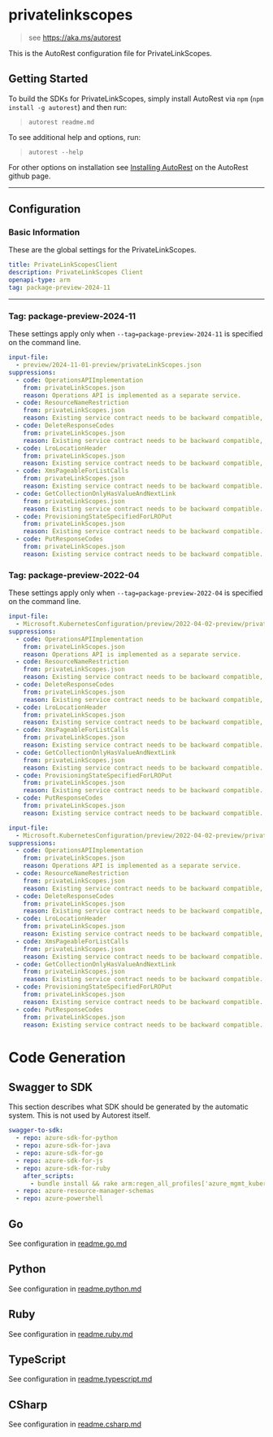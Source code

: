 # privatelinkscopes

> see https://aka.ms/autorest

This is the AutoRest configuration file for PrivateLinkScopes.

## Getting Started

To build the SDKs for PrivateLinkScopes, simply install AutoRest via `npm` (`npm install -g autorest`) and then run:

> `autorest readme.md`

To see additional help and options, run:

> `autorest --help`

For other options on installation see [Installing AutoRest](https://aka.ms/autorest/install) on the AutoRest github page.

---

## Configuration

### Basic Information

These are the global settings for the PrivateLinkScopes.

``` yaml
title: PrivateLinkScopesClient
description: PrivateLinkScopes Client
openapi-type: arm
tag: package-preview-2024-11
```

---

### Tag: package-preview-2024-11

These settings apply only when `--tag=package-preview-2024-11` is specified on the command line.

``` yaml $(tag) == 'package-preview-2024-11'
input-file:
  - preview/2024-11-01-preview/privateLinkScopes.json  
suppressions:
  - code: OperationsAPIImplementation
    from: privateLinkScopes.json
    reason: Operations API is implemented as a separate service.
  - code: ResourceNameRestriction
    from: privateLinkScopes.json
    reason: Existing service contract needs to be backward compatible, pattern validation exists in RP.
  - code: DeleteResponseCodes
    from: privateLinkScopes.json
    reason: Existing service contract needs to be backward compatible, force delete does synchronous delete and returns 200.
  - code: LroLocationHeader
    from: privateLinkScopes.json
    reason: Existing service contract needs to be backward compatible, 202 operations return Azure-Async-Operation header.
  - code: XmsPageableForListCalls
    from: privateLinkScopes.json
    reason: Existing service contract needs to be backward compatible.
  - code: GetCollectionOnlyHasValueAndNextLink
    from: privateLinkScopes.json
    reason: Existing service contract needs to be backward compatible.
  - code: ProvisioningStateSpecifiedForLROPut
    from: privateLinkScopes.json
    reason: Existing service contract needs to be backward compatible.
  - code: PutResponseCodes
    from: privateLinkScopes.json
    reason: Existing service contract needs to be backward compatible. 
```

### Tag: package-preview-2022-04

These settings apply only when `--tag=package-preview-2022-04` is specified on the command line.

``` yaml $(tag) == 'package-preview-2022-04'
input-file:
  - Microsoft.KubernetesConfiguration/preview/2022-04-02-preview/privateLinkScopes.json
suppressions:
  - code: OperationsAPIImplementation
    from: privateLinkScopes.json
    reason: Operations API is implemented as a separate service.
  - code: ResourceNameRestriction
    from: privateLinkScopes.json
    reason: Existing service contract needs to be backward compatible, pattern validation exists in RP.
  - code: DeleteResponseCodes
    from: privateLinkScopes.json
    reason: Existing service contract needs to be backward compatible, force delete does synchronous delete and returns 200.
  - code: LroLocationHeader
    from: privateLinkScopes.json
    reason: Existing service contract needs to be backward compatible, 202 operations return Azure-Async-Operation header.
  - code: XmsPageableForListCalls
    from: privateLinkScopes.json
    reason: Existing service contract needs to be backward compatible.
  - code: GetCollectionOnlyHasValueAndNextLink
    from: privateLinkScopes.json
    reason: Existing service contract needs to be backward compatible.
  - code: ProvisioningStateSpecifiedForLROPut
    from: privateLinkScopes.json
    reason: Existing service contract needs to be backward compatible.
  - code: PutResponseCodes
    from: privateLinkScopes.json
    reason: Existing service contract needs to be backward compatible. 
```

``` yaml $(tag) == 'package-preview-2022-04-only'
input-file:
  - Microsoft.KubernetesConfiguration/preview/2022-04-02-preview/privateLinkScopes.json
suppressions:
  - code: OperationsAPIImplementation
    from: privateLinkScopes.json
    reason: Operations API is implemented as a separate service.
  - code: ResourceNameRestriction
    from: privateLinkScopes.json
    reason: Existing service contract needs to be backward compatible, pattern validation exists in RP.
  - code: DeleteResponseCodes
    from: privateLinkScopes.json
    reason: Existing service contract needs to be backward compatible, force delete does synchronous delete and returns 200.
  - code: LroLocationHeader
    from: privateLinkScopes.json
    reason: Existing service contract needs to be backward compatible, 202 operations return Azure-Async-Operation header.
  - code: XmsPageableForListCalls
    from: privateLinkScopes.json
    reason: Existing service contract needs to be backward compatible.
  - code: GetCollectionOnlyHasValueAndNextLink
    from: privateLinkScopes.json
    reason: Existing service contract needs to be backward compatible.
  - code: ProvisioningStateSpecifiedForLROPut
    from: privateLinkScopes.json
    reason: Existing service contract needs to be backward compatible.
  - code: PutResponseCodes
    from: privateLinkScopes.json
    reason: Existing service contract needs to be backward compatible. 
```

# Code Generation

## Swagger to SDK

This section describes what SDK should be generated by the automatic system.
This is not used by Autorest itself.

``` yaml $(swagger-to-sdk)
swagger-to-sdk:
  - repo: azure-sdk-for-python
  - repo: azure-sdk-for-java
  - repo: azure-sdk-for-go
  - repo: azure-sdk-for-js
  - repo: azure-sdk-for-ruby
    after_scripts:
      - bundle install && rake arm:regen_all_profiles['azure_mgmt_kubernetesconfiguration']
  - repo: azure-resource-manager-schemas
  - repo: azure-powershell
```

## Go

See configuration in [readme.go.md](./readme.go.md)

## Python

See configuration in [readme.python.md](./readme.python.md)

## Ruby

See configuration in [readme.ruby.md](./readme.ruby.md)

## TypeScript

See configuration in [readme.typescript.md](./readme.typescript.md)

## CSharp

See configuration in [readme.csharp.md](./readme.csharp.md)
